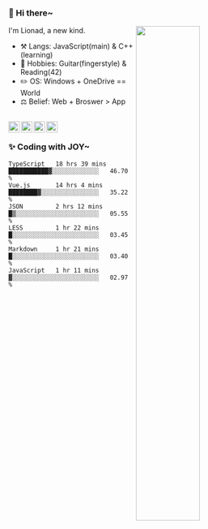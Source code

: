 ### 👋 Hi there~

[<img align="right" width="50%" src="https://github-readme-stats.vercel.app/api?username=Lionad-Morotar&show_icons=true">](https://metrics.lecoq.io/Lionad-Morotar?template=classic)

I'm Lionad, a new kind.

- ⚒️ Langs: JavaScript(main) & C++(learning)
- 🎨 Hobbies: Guitar(fingerstyle) & Reading(42)
- ✏️ OS: Windows + OneDrive == World
- ⚖️ Belief: Web + Broswer > App

<br />

<a href="https://www.lionad.art">
  <img align="left" alt="lionad-art" width="22px" src="https://cdn.jsdelivr.net/npm/simple-icons@3.1.0/icons/wordpress.svg" />
</a>
<a href="#1806234223">
  <img align="left" alt="1806234223" width="22px" src="https://cdn.jsdelivr.net/npm/simple-icons@3.1.0/icons/tencentqq.svg" />
</a>
<a href="https://www.zhihu.com/people/Lionad">
  <img align="left" alt="132yse" width="22px" src="https://cdn.jsdelivr.net/npm/simple-icons@3.1.0/icons/zhihu.svg" />
</a>
<a href="https://github.com/Lionad-Morotar">
  <img align="left" alt="yisar" width="22px" src="https://cdn.jsdelivr.net/npm/simple-icons@3.1.0/icons/github.svg" />
</a>

<br />

### ✨ Coding with JOY~

<!--START_SECTION:waka-->

```text
TypeScript   18 hrs 39 mins  ███████████▓░░░░░░░░░░░░░   46.70 %
Vue.js       14 hrs 4 mins   ████████▓░░░░░░░░░░░░░░░░   35.22 %
JSON         2 hrs 12 mins   █▒░░░░░░░░░░░░░░░░░░░░░░░   05.55 %
LESS         1 hr 22 mins    █░░░░░░░░░░░░░░░░░░░░░░░░   03.45 %
Markdown     1 hr 21 mins    █░░░░░░░░░░░░░░░░░░░░░░░░   03.40 %
JavaScript   1 hr 11 mins    ▓░░░░░░░░░░░░░░░░░░░░░░░░   02.97 %
```

<!--END_SECTION:waka-->

